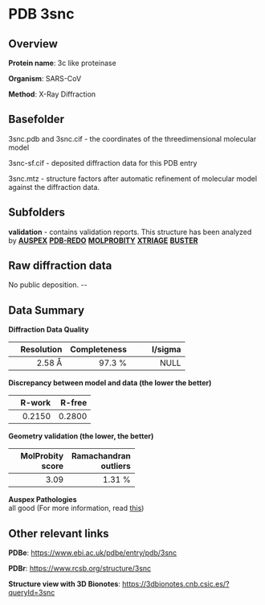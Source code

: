 # PDB 3snc

## Overview

**Protein name**: 3c like proteinase

**Organism**: SARS-CoV

**Method**: X-Ray Diffraction

## Basefolder

3snc.pdb and 3snc.cif - the coordinates of the threedimensional molecular model

3snc-sf.cif - deposited diffraction data for this PDB entry

3snc.mtz - structure factors after automatic refinement of molecular model against the diffraction data.

## Subfolders





**validation** - contains validation reports. This structure has been analyzed by [**AUSPEX**](https://github.com/thorn-lab/coronavirus_structural_task_force/tree/master/pdb/3c_like_proteinase/SARS-CoV/3snc/validation/auspex) [**PDB-REDO**](https://github.com/thorn-lab/coronavirus_structural_task_force/tree/master/pdb/3c_like_proteinase/SARS-CoV/3snc/validation/pdb-redo) [**MOLPROBITY**](https://github.com/thorn-lab/coronavirus_structural_task_force/tree/master/pdb/3c_like_proteinase/SARS-CoV/3snc/validation/molprobity) [**XTRIAGE**](https://github.com/thorn-lab/coronavirus_structural_task_force/blob/master/pdb/3c_like_proteinase/SARS-CoV/3snc/validation/Xtriage_output.log) [**BUSTER**](https://www.globalphasing.com/buster/wiki/index.cgi?Covid19Pdb3SNC) 



## Raw diffraction data

No public deposition. --<br> 

## Data Summary
**Diffraction Data Quality**

|   | Resolution | Completeness| I/sigma |
|---|-------------:|----------------:|--------------:|
|   |2.58 Å|97.3  %|<img width=50/>NULL |

**Discrepancy between model and data (the lower the better)**

|   | **R-work**| **R-free**   
|---|-------------:|----------------:|           
||  0.2150|  0.2800|

**Geometry validation (the lower, the better)**

|   |**MolProbity<br>score**| **Ramachandran<br>outliers** 
|---|-------------:|----------------:|
||  3.09|  1.31 %|

**Auspex Pathologies**<br> all good (For more information, read [this](https://github.com/thorn-lab/coronavirus_structural_task_force/blob/master/pdb/3c_like_proteinase/SARS-CoV/3snc/validation/auspex/3snc_auspex_comments.txt))

 



## Other relevant links 
**PDBe**:  https://www.ebi.ac.uk/pdbe/entry/pdb/3snc
 
**PDBr**: https://www.rcsb.org/structure/3snc 

**Structure view with 3D Bionotes**: https://3dbionotes.cnb.csic.es/?queryId=3snc

